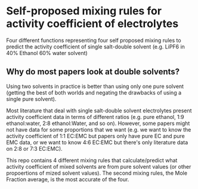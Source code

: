 # Self-proposed mixing rules for activity coefficient of electrolytes

Four different functions representing four self proposed mixing rules to predict the activity coefficient of single salt-double solvent (e.g. LiPF6 in 40% Ethanol 60% water solvent)

## Why do most papers look at double solvents?

Using two solvents in practice is better than using only one pure solvent (getting the best of both worlds and negating the drawbacks of using a single pure solvent).

Most literature that deal with single salt-double solvent electrolytes present activity coefficient data in terms of different ratios (e.g. pure ethanol, 1:9 ethanol:water, 2:8 ethanol:Water, and so on). However, some papers might not have data for some proportions that we want (e.g. we want to know the activity coefficient of 1:1 EC:EMC but papers only have pure EC and pure EMC data, or we want to know 4:6 EC:EMC but there's only literature data on 2:8 or 7:3 EC:EMC).

This repo contains 4 different mixing rules that calculate/predict what activity coefficient of mixed solvents are from pure solvent values (or other propoertions of mized solvent values). The second mixing rules, the Mole Fraction average, is the most accurate of the four.
